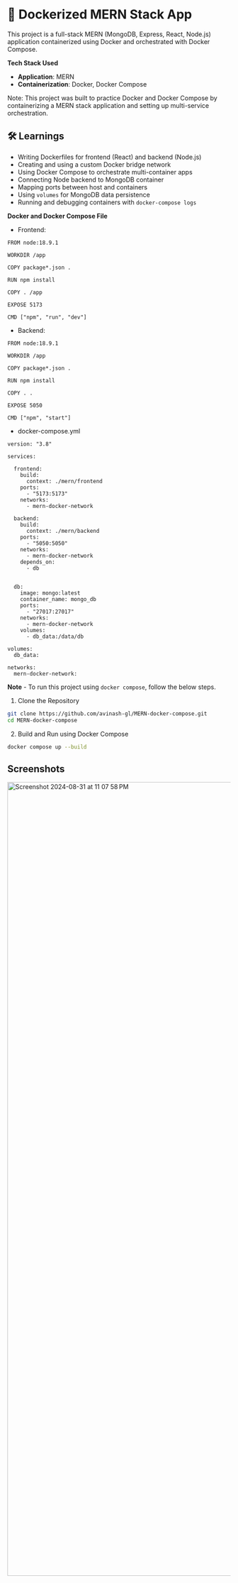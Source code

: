# 🚢 Dockerized MERN Stack App

This project is a full-stack MERN (MongoDB, Express, React, Node.js) application containerized using Docker and orchestrated with Docker Compose.


**Tech Stack Used**

- **Application**: MERN
- **Containerization**: Docker, Docker Compose

Note: This project was built to practice Docker and Docker Compose by containerizing a MERN stack application and setting up multi-service orchestration.


## 🛠️ Learnings

- Writing Dockerfiles for frontend (React) and backend (Node.js)
- Creating and using a custom Docker bridge network
- Using Docker Compose to orchestrate multi-container apps
- Connecting Node backend to MongoDB container
- Mapping ports between host and containers
- Using `volumes` for MongoDB data persistence
- Running and debugging containers with `docker-compose logs`

**Docker and Docker Compose File**

- Frontend:

```text
FROM node:18.9.1

WORKDIR /app

COPY package*.json .

RUN npm install 

COPY . /app

EXPOSE 5173

CMD ["npm", "run", "dev"]
```

- Backend:

```text
FROM node:18.9.1

WORKDIR /app

COPY package*.json .

RUN npm install

COPY . .

EXPOSE 5050

CMD ["npm", "start"]
```

- docker-compose.yml

```text
version: "3.8"

services:

  frontend:
    build:
      context: ./mern/frontend
    ports:
      - "5173:5173"
    networks:
      - mern-docker-network
  
  backend:
    build:
      context: ./mern/backend
    ports:
      - "5050:5050"
    networks:
      - mern-docker-network
    depends_on:
      - db


  db:
    image: mongo:latest
    container_name: mongo_db
    ports:
      - "27017:27017"
    networks: 
      - mern-docker-network
    volumes:
      - db_data:/data/db

volumes:
  db_data:

networks:
  mern-docker-network:
  ```




**Note** - To run this project using `docker compose`, follow the below steps.

1. Clone the Repository
```bash
git clone https://github.com/avinash-gl/MERN-docker-compose.git
cd MERN-docker-compose
```

2. Build and Run using Docker Compose

```bash
docker compose up --build
```


## Screenshots

<img width="1790" alt="Screenshot 2024-08-31 at 11 07 58 PM" src="https://github.com/user-attachments/assets/f414230b-8bd6-4393-b8de-6a10444a8dfd">

